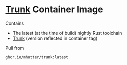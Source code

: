 # [Trunk][trunk] Container Image

Contains

- The latest (at the time of build) nightly Rust toolchain
- [Trunk][trunk] (version reflected in container tag)

Pull from

    ghcr.io/mhutter/trunk:latest

[trunk]: https://trunkrs.dev/
